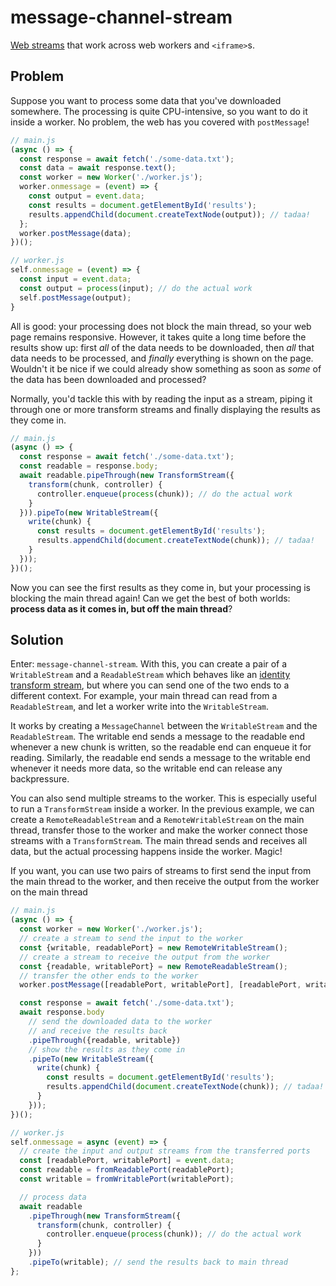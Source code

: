 # message-channel-stream
[Web streams][streams-spec] that work across web workers and `<iframe>`s.

## Problem
Suppose you want to process some data that you've downloaded somewhere. The processing is quite CPU-intensive,
so you want to do it inside a worker. No problem, the web has you covered with `postMessage`!

```js
// main.js
(async () => {
  const response = await fetch('./some-data.txt');
  const data = await response.text();
  const worker = new Worker('./worker.js');
  worker.onmessage = (event) => {
    const output = event.data;
    const results = document.getElementById('results');
    results.appendChild(document.createTextNode(output)); // tadaa!
  };
  worker.postMessage(data);
})();

// worker.js
self.onmessage = (event) => {
  const input = event.data;
  const output = process(input); // do the actual work
  self.postMessage(output);
}
```

All is good: your processing does not block the main thread, so your web page remains responsive. However, it takes
quite a long time before the results show up: first *all* of the data needs to be downloaded, then *all* that data
needs to be processed, and *finally* everything is shown on the page. Wouldn't it be nice if we could already show
something as soon as *some* of the data has been downloaded and processed?

Normally, you'd tackle this with by reading the input as a stream, piping it through one or more transform streams
and finally displaying the results as they come in.

```js
// main.js
(async () => {
  const response = await fetch('./some-data.txt');
  const readable = response.body;
  await readable.pipeThrough(new TransformStream({
    transform(chunk, controller) {
      controller.enqueue(process(chunk)); // do the actual work
    }
  })).pipeTo(new WritableStream({
    write(chunk) {
      const results = document.getElementById('results');
      results.appendChild(document.createTextNode(chunk)); // tadaa!
    }
  }));
})();
```

Now you can see the first results as they come in, but your processing is blocking the main thread again!
Can we get the best of both worlds: **process data as it comes in, but off the main thread**?

## Solution
Enter: `message-channel-stream`. With this, you can create a pair of a `WritableStream` and a `ReadableStream` which
behaves like an [identity transform stream][identity-transform-stream], but where you can send one of the two ends
to a different context.
For example, your main thread can read from a `ReadableStream`, and let a worker write into the `WritableStream`.

It works by creating a `MessageChannel` between the `WritableStream` and the `ReadableStream`. The writable end sends
a message to the readable end whenever a new chunk is written, so the readable end can enqueue it for reading.
Similarly, the readable end sends a message to the writable end whenever it needs more data, so the writable end
can release any backpressure.

You can also send multiple streams to the worker. This is especially useful to run a `TransformStream` inside a worker.
In the previous example, we can create a `RemoteReadableStream` and a `RemoteWritableStream` on the main thread,
transfer those to the worker and make the worker connect those streams with a `TransformStream`. The main thread
sends and receives all data, but the actual processing happens inside the worker. Magic!

If you want, you can use two pairs of streams to first send the input from the main thread to the worker,
and then receive the output from the worker on the main thread
```js
// main.js
(async () => {
  const worker = new Worker('./worker.js');
  // create a stream to send the input to the worker
  const {writable, readablePort} = new RemoteWritableStream();
  // create a stream to receive the output from the worker
  const {readable, writablePort} = new RemoteReadableStream();
  // transfer the other ends to the worker
  worker.postMessage([readablePort, writablePort], [readablePort, writablePort]);

  const response = await fetch('./some-data.txt');
  await response.body
    // send the downloaded data to the worker
    // and receive the results back
    .pipeThrough({readable, writable})
    // show the results as they come in
    .pipeTo(new WritableStream({
      write(chunk) {
        const results = document.getElementById('results');
        results.appendChild(document.createTextNode(chunk)); // tadaa!
      }
    }));
})();

// worker.js
self.onmessage = async (event) => {
  // create the input and output streams from the transferred ports
  const [readablePort, writablePort] = event.data;
  const readable = fromReadablePort(readablePort);
  const writable = fromWritablePort(writablePort);

  // process data
  await readable
    .pipeThrough(new TransformStream({
      transform(chunk, controller) {
        controller.enqueue(process(chunk)); // do the actual work
      }
    }))
    .pipeTo(writable); // send the results back to main thread
};
```

[streams-spec]: https://streams.spec.whatwg.org/
[fetch-spec]: https://fetch.spec.whatwg.org/
[identity-transform-stream]: https://streams.spec.whatwg.org/#identity-transform-stream
